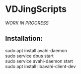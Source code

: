 # VDJingScripts

*WORK IN PROGRESS*

## Installation:
sudo apt install avahi-daemon  
sudo service dbus start  
sudo service avahi-daemon start  
sudo apt install libavahi-client-dev  
